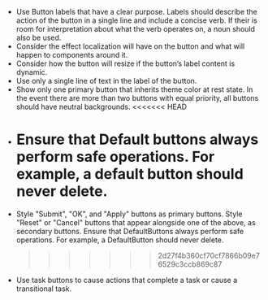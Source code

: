 - Use Button labels that have a clear purpose. Labels should describe the action of the button in a single line and include a concise verb. If their is room for interpretation about what the verb operates on, a noun should also be used.
- Consider the effect localization will have on the button and what will happen to components around it.
- Consider how the button will resize if the button’s label content is dynamic.
- Use only a single line of text in the label of the button.
- Show only one primary button that inherits theme color at rest state. In the event there are more than two buttons with equal priority, all buttons should have neutral backgrounds.
  <<<<<<< HEAD
- # Ensure that Default buttons always perform safe operations. For example, a default button should never delete.
- Style "Submit", "OK", and "Apply" buttons as primary buttons. Style "Reset" or "Cancel" buttons that appear alongside one of the above, as secondary buttons.
  Ensure that DefaultButtons always perform safe operations. For example, a DefaultButton should never delete.
  > > > > > > > 2d27f4b360cf70cf7866b09e76529c3ccb869c87
- Use task buttons to cause actions that complete a task or cause a transitional task.
